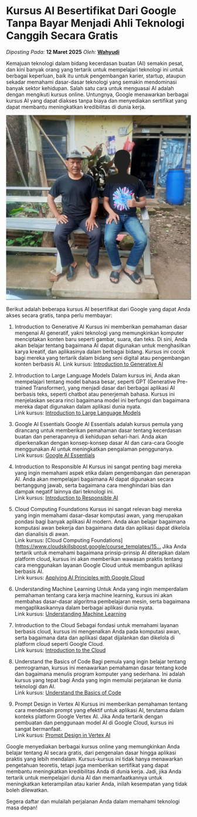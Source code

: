 # Kursus AI Besertifikat Dari Google Tanpa Bayar Menjadi Ahli Teknologi Canggih Secara Gratis

_Diposting Pada:_ **12 Maret 2025**
_Oleh:_  [**Wahyudi**](../author/wahyudi.html)

Kemajuan teknologi dalam bidang kecerdasan buatan (AI) semakin pesat, dan kini banyak orang yang tertarik untuk mempelajari teknologi ini untuk berbagai keperluan, baik itu untuk pengembangan karier, startup, ataupun sekadar memahami dasar-dasar teknologi yang semakin mendominasi banyak sektor kehidupan. Salah satu cara untuk menguasai AI adalah dengan mengikuti kursus online. Untungnya, Google menawarkan berbagai kursus AI yang dapat diakses tanpa biaya dan menyediakan sertifikat yang dapat membantu meningkatkan kredibilitas di dunia kerja.

![Contoh Prompt Gambar AI Menciptakan Gambar Unik](https://raw.githubusercontent.com/bandarlaundry/blog/refs/heads/images/bl-ade-dari-sulawesi-ke-bogor-demi-ikut-kelas-sabun.webp)


Berikut adalah beberapa kursus AI besertifikat dari Google yang dapat Anda akses secara gratis, tanpa perlu membayar:

1. Introduction to Generative AI
Kursus ini memberikan pemahaman dasar mengenai AI generatif, yakni teknologi yang memungkinkan komputer menciptakan konten baru seperti gambar, suara, dan teks. Di sini, Anda akan belajar tentang bagaimana AI dapat digunakan untuk menghasilkan karya kreatif, dan aplikasinya dalam berbagai bidang. Kursus ini cocok bagi mereka yang tertarik dalam bidang seni digital atau pengembangan konten berbasis AI.
Link kursus: [Introduction to Generative AI](https://www.cloudskillsboost.google/course_templates/536)

2. Introduction to Large Language Models
Dalam kursus ini, Anda akan mempelajari tentang model bahasa besar, seperti GPT (Generative Pre-trained Transformer), yang menjadi dasar dari berbagai aplikasi AI berbasis teks, seperti chatbot atau penerjemah bahasa. Kursus ini menjelaskan secara rinci bagaimana model ini berfungsi dan bagaimana mereka dapat digunakan dalam aplikasi dunia nyata.  
Link kursus: [Introduction to Large Language Models](https://www.cloudskillsboost.google/course_templates/539)

3. Google AI Essentials
Google AI Essentials adalah kursus pemula yang dirancang untuk memberikan pemahaman dasar tentang kecerdasan buatan dan penerapannya di kehidupan sehari-hari. Anda akan diperkenalkan dengan konsep-konsep dasar AI dan cara-cara Google menggunakan AI untuk meningkatkan pengalaman penggunanya.  
Link kursus: [Google AI Essentials](https://grow.google/ai-essentials/)

4. Introduction to Responsible AI
Kursus ini sangat penting bagi mereka yang ingin memahami aspek etika dalam pengembangan dan penerapan AI. Anda akan mempelajari bagaimana AI dapat digunakan secara bertanggung jawab, serta bagaimana cara menghindari bias dan dampak negatif lainnya dari teknologi ini.  
Link kursus: [Introduction to Responsible AI](https://www.cloudskillsboost.google/course_templates/554)

5. Cloud Computing Foundations
Kursus ini sangat relevan bagi mereka yang ingin memahami dasar-dasar komputasi awan, yang merupakan pondasi bagi banyak aplikasi AI modern. Anda akan belajar bagaimana komputasi awan bekerja dan bagaimana data dan aplikasi dapat dikelola dan dianalisis di awan.  
Link kursus: [Cloud Computing Foundations](https://www.cloudskillsboost.google/course_templates/15…
Jika Anda tertarik untuk memahami bagaimana prinsip-prinsip AI diterapkan dalam platform cloud, kursus ini akan memberikan wawasan praktis tentang cara menggunakan layanan Google Cloud untuk membangun aplikasi berbasis AI.  
Link kursus: [Applying AI Principles with Google Cloud](https://www.cloudskillsboost.google/course_templates/388)

8. Understanding Machine Learning
Untuk Anda yang ingin memperdalam pemahaman tentang cara kerja machine learning, kursus ini akan membahas dasar-dasar algoritma pembelajaran mesin, serta bagaimana mengaplikasikannya dalam berbagai aplikasi dunia nyata.  
Link kursus: [Understanding Machine Learning](https://techdevguide.withgoogle.com/paths/machine-learning/)

9. Introduction to the Cloud
Sebagai fondasi untuk memahami layanan berbasis cloud, kursus ini mengenalkan Anda pada komputasi awan, serta bagaimana data dan aplikasi dapat dijalankan dan dikelola di platform cloud seperti Google Cloud.  
Link kursus: [Introduction to the Cloud](https://cloud.google.com/learn/training)

10. Understand the Basics of Code
Bagi pemula yang ingin belajar tentang pemrograman, kursus ini menawarkan pemahaman dasar tentang kode dan bagaimana menulis program komputer yang sederhana. Ini adalah kursus yang tepat bagi Anda yang ingin memulai perjalanan ke dunia teknologi dan AI.  
Link kursus: [Understand the Basics of Code](https://skillshop.exceedlms.com/student/collection/648823-basics-code)

11. Prompt Design in Vertex AI
Kursus ini memberikan pemahaman tentang cara mendesain prompt yang efektif untuk aplikasi AI, terutama dalam konteks platform Google Vertex AI. Jika Anda tertarik dengan pembuatan dan penggunaan model AI di Google Cloud, kursus ini sangat bermanfaat.  
Link kursus: [Prompt Design in Vertex AI](https://www.cloudskillsboost.google/course_templates/976)

Google menyediakan berbagai kursus online yang memungkinkan Anda belajar tentang AI secara gratis, dari pengenalan dasar hingga aplikasi praktis yang lebih mendalam. Kursus-kursus ini tidak hanya menawarkan pengetahuan teoretis, tetapi juga memberikan sertifikat yang dapat membantu meningkatkan kredibilitas Anda di dunia kerja. Jadi, jika Anda tertarik untuk mempelajari dunia AI dan memanfaatkannya untuk meningkatkan keterampilan atau karier Anda, inilah kesempatan yang tidak boleh dilewatkan.

Segera daftar dan mulailah perjalanan Anda dalam memahami teknologi masa depan!
